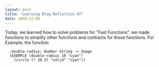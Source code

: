 ```yaml
---
layout: post
title: "Learning Blog Reflection 07"
date: 2018-11-09
---
```

Today, we  learned how to solve problems for "Fast Functions".   we made functions to simplify other functions and contracts for those functions.
For Example, the function
```wescheme
  ;double-radius: Number String -> Image
  (EXAMPLE (double-radius 10 "cyan")
    (circle (* 10 2) "solid" "cyan"))
```
